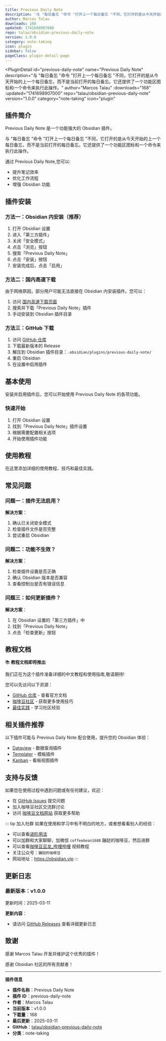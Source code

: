 ```yaml
---
title: Previous Daily Note
description: '与 "每日备忘 "命令 "打开上一个每日备忘 "不同，它打开的是从今天开始的上一个每日备忘，而不是当前打开的每日备忘。它还提供了一个功能区图标和一个命令来执行此操作。'
author: Marcos Talau
downloads: 168
updated: 1741698907000
repo: talau/obsidian-previous-daily-note
version: 1.0.0
category: note-taking
icon: plugin
sidebar: false
pageClass: plugin-detail-page
---
```


<PluginDetail
  id="previous-daily-note"
  name="Previous Daily Note"
  description="与 &quot;每日备忘 &quot;命令 &quot;打开上一个每日备忘 &quot;不同，它打开的是从今天开始的上一个每日备忘，而不是当前打开的每日备忘。它还提供了一个功能区图标和一个命令来执行此操作。"
  author="Marcos Talau"
  :downloads="168"
  :updated="1741698907000"
  repo="talau/obsidian-previous-daily-note"
  version="1.0.0"
  category="note-taking"
  icon="plugin"
>

<!-- AUTO_GENERATED_START -->
## 插件简介

Previous Daily Note 是一个功能强大的 Obsidian 插件。

与 &quot;每日备忘 &quot;命令 &quot;打开上一个每日备忘 &quot;不同，它打开的是从今天开始的上一个每日备忘，而不是当前打开的每日备忘。它还提供了一个功能区图标和一个命令来执行此操作。

通过 Previous Daily Note,您可以:

- 提升笔记效率
- 优化工作流程
- 增强 Obsidian 功能

<!-- AUTO_GENERATED_END -->

<!-- AUTO_GENERATED_START -->
## 插件安装

### 方法一：Obsidian 内安装（推荐）

1. 打开 Obsidian 设置
2. 进入「第三方插件」
3. 关闭「安全模式」
4. 点击「浏览」按钮
5. 搜索「Previous Daily Note」
6. 点击「安装」按钮
7. 安装完成后，点击「启用」

### 方法二：国内高速下载

由于网络原因，部分用户可能无法直接在 Obsidian 内安装插件。您可以：

1. 访问 [国内高速下载页面](/zh/documentation/obsidian-plugins-download.html)
2. 搜索并下载「Previous Daily Note」插件
3. 手动安装到 Obsidian 插件目录

### 方法三：GitHub 下载

1. 访问 [GitHub 仓库](https://github.com/talau/obsidian-previous-daily-note)
2. 下载最新版本的 Release
3. 解压到 Obsidian 插件目录：`.obsidian/plugins/previous-daily-note/`
4. 重启 Obsidian
5. 在设置中启用插件

## 基本使用

安装并启用插件后，您可以开始使用 Previous Daily Note 的各项功能。

### 快速开始

1. 打开 Obsidian 设置
2. 找到「Previous Daily Note」插件设置
3. 根据需要配置相关选项
4. 开始使用插件功能

<!-- AUTO_GENERATED_END -->

<!-- CUSTOM_CONTENT_START:tutorial -->
## 使用教程

在这里添加详细的使用教程、技巧和最佳实践。

<!-- CUSTOM_CONTENT_END:tutorial -->

<!-- SHARED_CONTENT_START -->
## 常见问题

### 问题一：插件无法启用？

**解决方案**：
1. 确认已关闭安全模式
2. 检查插件文件是否完整
3. 尝试重启 Obsidian

### 问题二：功能不生效？

**解决方案**：
1. 检查插件设置是否正确
2. 确认 Obsidian 版本是否兼容
3. 查看控制台是否有错误信息

### 问题三：如何更新插件？

**解决方案**：
1. 在 Obsidian 设置的「第三方插件」中
2. 找到「Previous Daily Note」
3. 点击「检查更新」按钮

## 教程文档

📚 **教程文档即将推出**

我们正在为这个插件准备详细的中文教程和使用指南,敬请期待!

您可以先访问以下资源：
- [GitHub 仓库](https://github.com/talau/obsidian-previous-daily-note) - 查看官方文档
- [咖啡豆社区](/zh/bases/) - 获取更多使用技巧
- [最佳实践](/zh/best-practices/) - 学习社区经验

## 相关插件推荐

以下插件可能与 Previous Daily Note 配合使用，提升您的 Obsidian 体验：

- [Dataview](/zh/plugins/dataview.html) - 数据查询插件
- [Templater](/zh/plugins/templater-obsidian.html) - 模板插件
- [Kanban](/zh/plugins/obsidian-kanban.html) - 看板视图插件

## 支持与反馈

如果您在使用过程中遇到问题或有任何建议，欢迎：

- 在 [GitHub Issues](https://github.com/talau/obsidian-previous-daily-note/issues) 提交问题
- 加入咖啡豆社区交流群讨论
- 访问 [咖啡豆文档网站](https://obsidian.vip) 获取更多帮助

::: tip 加入社群
如果在使用和学习中有不明白的地方，或者想看看别人的经验：
- 可以查看[进阶用法](/zh/advanced)
- 可以加群和大家聊聊，加微信 `coffeebean1688` 蹦跶的咖啡豆，然后进群
- 可以查看[咖啡豆豆龙_哔哩哔哩](https://space.bilibili.com/618777356) 视频教程
- 关注公众号：`蹦跶的咖啡豆`
- 网站地址：https://obsidian.vip
:::
<!-- SHARED_CONTENT_END -->

<!-- AUTO_GENERATED_START -->
## 更新日志

### 最新版本：v1.0.0

更新时间：2025-03-11

**更新内容**：
- 请访问 [GitHub Releases](https://github.com/talau/obsidian-previous-daily-note/releases) 查看详细更新日志

## 致谢

感谢 Marcos Talau 开发并维护这个优秀的插件！

感谢 Obsidian 社区的所有贡献者！

---

**插件信息**
- **插件名称**：Previous Daily Note
- **插件 ID**：previous-daily-note
- **作者**：Marcos Talau
- **当前版本**：v1.0.0
- **下载量**：168
- **最后更新**：2025-03-11
- **GitHub**：[talau/obsidian-previous-daily-note](https://github.com/talau/obsidian-previous-daily-note)
- **分类**：note-taking
<!-- AUTO_GENERATED_END -->

</PluginDetail>

